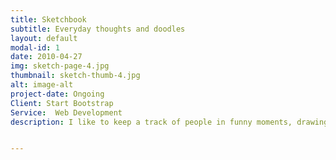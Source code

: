 ```yaml
---
title: Sketchbook
subtitle: Everyday thoughts and doodles
layout: default
modal-id: 1
date: 2010-04-27
img: sketch-page-4.jpg
thumbnail: sketch-thumb-4.jpg
alt: image-alt
project-date: Ongoing
Client: Start Bootstrap
Service:  Web Development
description: I like to keep a track of people in funny moments, drawings, doodles, patterns, plants and lingering ideas


---
```

